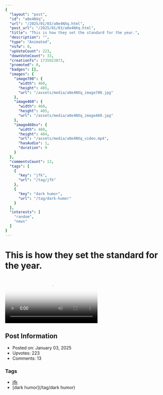 ```yaml
---
{
  "layout": "post",
  "id": "a0e4NXq",
  "url": "/2025/01/03/a0e4NXq.html",
  "post_url": "/2025/01/03/a0e4NXq.html",
  "title": "This is how they set the standard for the year.",
  "description": "",
  "type": "Animated",
  "nsfw": 0,
  "upVoteCount": 223,
  "downVoteCount": 33,
  "creationTs": 1735923873,
  "promoted": 0,
  "badges": [],
  "images": {
    "image700": {
      "width": 460,
      "height": 485,
      "url": "/assets/media/a0e4NXq_image700.jpg"
    },
    "image460": {
      "width": 460,
      "height": 485,
      "url": "/assets/media/a0e4NXq_image460.jpg"
    },
    "image460sv": {
      "width": 460,
      "height": 484,
      "url": "/assets/media/a0e4NXq_video.mp4",
      "hasAudio": 1,
      "duration": 9
    }
  },
  "commentsCount": 13,
  "tags": [
    {
      "key": "jfk",
      "url": "/tag/jfk"
    },
    {
      "key": "dark humor",
      "url": "/tag/dark-humor"
    }
  ],
  "interests": [
    "random",
    "news"
  ]
}
---
```


# This is how they set the standard for the year.

<video controls playsinline loop poster="/assets/media/a0e4NXq_image460.jpg">
  <source src="/assets/media/a0e4NXq_video.mp4" type="video/mp4">
  Your browser does not support the video tag.
</video>

## Post Information

- Posted on: January 03, 2025
- Upvotes: 223
- Comments: 13

### Tags

- [jfk](/tag/jfk)
- [dark humor](/tag/dark humor)
